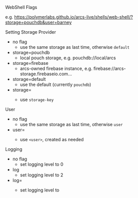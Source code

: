 WebShell Flags

e.g. https://polymerlabs.github.io/arcs-live/shells/web-shell/?storage=pouchdb&user=barney

Setting Storage Provider

* no flag
  * use the same storage as last time, otherwise `default`
* storage=pouchdb
  * local pouch storage, e.g. pouchdb://local/arcs
* storage=firebase
  * arcs-owned firebase instance, e.g. firebase://arcs-storage.firebaseio.com...
* storage=default
  * use the default (currently `pouchdb`)
* storage=<storage-key>
  * use `storage-key`

User

* no flag
  * use the same storage as last time, otherwise `user`
* user=<user>
  * use `<user>`, created as needed


Logging

* no flag
  * set logging level to 0
* log
  * set logging level to 2
* log=<level>
  * set logging level to <level>
  
